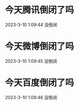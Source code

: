 # 今天腾讯倒闭了吗

2023-3-10 1:09:44 没倒闭

# 今天微博倒闭了吗

2023-3-10 1:09:45 没倒闭

# 今天百度倒闭了吗

2023-3-10 1:09:46 没倒闭

